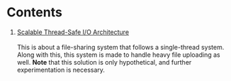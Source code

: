 
# Contents
1. [Scalable Thread-Safe I/O Architecture](https://github.com/itztazma8/Documentations/tree/main/Scalable%20Thread-Safe%20I/O%20Architecture) <br> <br>
This is about a file-sharing system that follows a single-thread system. Along with this, this system is made to handle heavy file uploading as well. **Note** that this solution is only hypothetical, and further experimentation is necessary.
